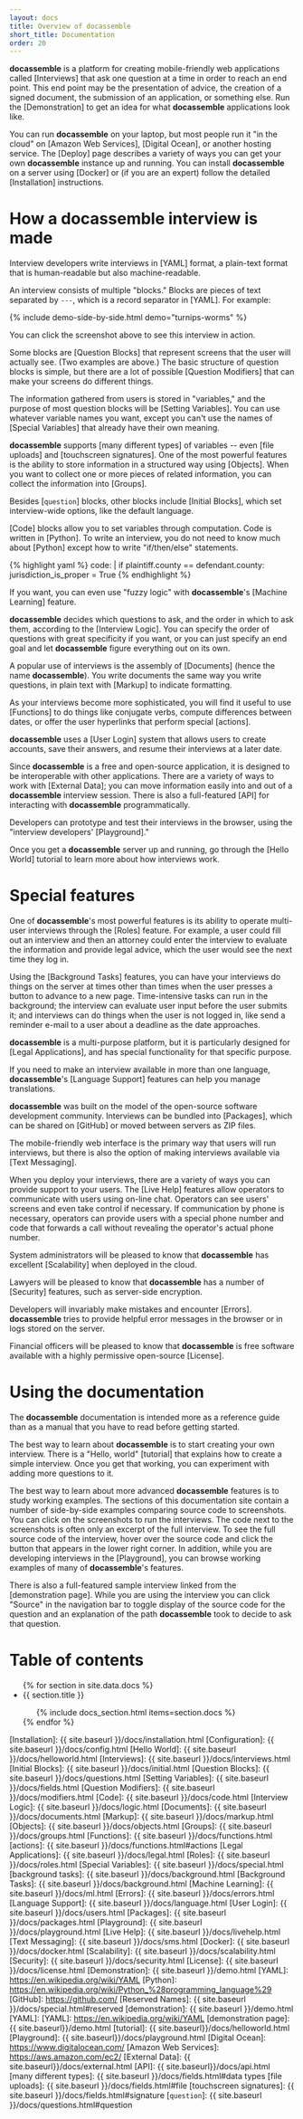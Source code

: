 ```yaml
---
layout: docs
title: Overview of docassemble
short_title: Documentation
order: 20
---
```


**docassemble** is a platform for creating mobile-friendly web
applications called [Interviews] that ask one question at a time in
order to reach an end point.  This end point may be the presentation
of advice, the creation of a signed document, the submission of an
application, or something else.  Run the [Demonstration] to get an
idea for what **docassemble** applications look like.

You can run **docassemble** on your laptop, but most people run it "in
the cloud" on [Amazon Web Services], [Digital Ocean], or another
hosting service.  The [Deploy] page describes a variety of ways you
can get your own **docassemble** instance up and running.  You can
install **docassemble** on a server using [Docker] or (if you are an
expert) follow the detailed [Installation] instructions.

# <a name="interviews"></a>How a **docassemble** interview is made

Interview developers write interviews in [YAML] format, a plain-text
format that is human-readable but also machine-readable.

An interview consists of multiple "blocks."  Blocks are pieces of text
separated by `---`, which is a record separator in [YAML].  For
example:

{% include demo-side-by-side.html demo="turnips-worms" %}

You can click the screenshot above to see this interview in action.

Some blocks are [Question Blocks] that represent screens that the user
will actually see.  (Two examples are above.)  The basic structure of
question blocks is simple, but there are a lot of possible [Question
Modifiers] that can make your screens do different things.

The information gathered from users is stored in "variables," and the
purpose of most question blocks will be [Setting Variables].  You can
use whatever variable names you want, except you can't use the names
of [Special Variables] that already have their own meaning.

**docassemble** supports [many different types] of variables -- even
[file uploads] and [touchscreen signatures].  One of the most powerful
features is the ability to store information in a structured way using
[Objects].  When you want to collect one or more pieces of related
information, you can collect the information into [Groups].

Besides [`question`] blocks, other blocks include [Initial Blocks],
which set interview-wide options, like the default language.

[Code] blocks allow you to set variables through computation.  Code is
written in [Python].  To write an interview, you do not need to know
much about [Python] except how to write "if/then/else" statements.

{% highlight yaml %}
code: |
  if plaintiff.county == defendant.county:
    jurisdiction_is_proper = True
{% endhighlight %}

If you want, you can even use "fuzzy logic" with **docassemble**'s
[Machine Learning] feature.

**docassemble** decides which questions to ask, and the order in which
to ask them, according to the [Interview Logic].  You can specify the
order of questions with great specificity if you want, or you can just
specify an end goal and let **docassemble** figure everything out on
its own.

A popular use of interviews is the assembly of [Documents] (hence the
name **docassemble**).  You write documents the same way you write
questions, in plain text with [Markup] to indicate formatting.

As your interviews become more sophisticated, you will find it useful
to use [Functions] to do things like conjugate verbs, compute
differences between dates, or offer the user hyperlinks that perform
special [actions].

**docassemble** uses a [User Login] system that allows users to create
accounts, save their answers, and resume their interviews at a later
date.

Since **docassemble** is a free and open-source application, it is
designed to be interoperable with other applications.  There are a
variety of ways to work with [External Data]; you can move information
easily into and out of a **docassemble** interview session.  There is
also a full-featured [API] for interacting with **docassemble**
programmatically.

Developers can prototype and test their interviews in the browser, using
the "interview developers' [Playground]."

Once you get a **docassemble** server up and running, go through the
[Hello World] tutorial to learn more about how interviews work.

# <a name="special"></a>Special features

One of **docassemble**'s most powerful features is its ability to
operate multi-user interviews through the [Roles] feature.  For
example, a user could fill out an interview and then an attorney could
enter the interview to evaluate the information and provide legal
advice, which the user would see the next time they log in.

Using the [Background Tasks] features, you can have your interviews do
things on the server at times other than times when the user presses a
button to advance to a new page.  Time-intensive tasks can run in the
background; the interview can evaluate user input before the user
submits it; and interviews can do things when the user is not logged
in, like send a reminder e-mail to a user about a deadline as the date
approaches.

**docassemble** is a multi-purpose platform, but it is particularly
designed for [Legal Applications], and has special functionality for
that specific purpose.

If you need to make an interview available in more than one language,
**docassemble**'s [Language Support] features can help you manage
translations.

**docassemble** was built on the model of the open-source software
development community.  Interviews can be bundled into [Packages],
which can be shared on [GitHub] or moved between servers as ZIP files.

The mobile-friendly web interface is the primary way that users will
run interviews, but there is also the option of making interviews
available via [Text Messaging].

When you deploy your interviews, there are a variety of ways you can
provide support to your users.  The [Live Help] features allow
operators to communicate with users using on-line chat.  Operators can
see users' screens and even take control if necessary.  If
communication by phone is necessary, operators can provide users with
a special phone number and code that forwards a call without revealing
the operator's actual phone number.

System administrators will be pleased to know that **docassemble** has
excellent [Scalability] when deployed in the cloud.

Lawyers will be pleased to know that **docassemble** has a number of
[Security] features, such as server-side encryption.

Developers will invariably make mistakes and encounter [Errors].
**docassemble** tries to provide helpful error messages in the browser
or in logs stored on the server.

Financial officers will be pleased to know that **docassemble** is
free software available with a highly permissive open-source
[License].

# <a name="using documentation"></a>Using the documentation

The **docassemble** documentation is intended more as a reference
guide than as a manual that you have to read before getting started.

The best way to learn about **docassemble** is to start creating your
own interview.  There is a "Hello, world" [tutorial] that explains how
to create a simple interview.  Once you get that working, you can
experiment with adding more questions to it.

The best way to learn about more advanced **docassemble** features is
to study working examples.  The sections of this documentation site
contain a number of side-by-side examples comparing source code to
screenshots.  You can click on the screenshots to run the interviews.
The code next to the screenshots is often only an excerpt of the full
interview.  To see the full source code of the interview, hover over
the source code and click the button that appears in the lower right
corner.  In addition, while you are developing interviews in the
[Playground], you can browse working examples of many of
**docassemble**'s features.

There is also a full-featured sample interview linked from the
[demonstration page].  While you are using the interview you can click
"Source" in the navigation bar to toggle display of the source code
for the question and an explanation of the path **docassemble** took
to decide to ask that question.

# Table of contents

<ul class="interiortoc">
{% for section in site.data.docs %}
<li>{{ section.title }}</li>
<ul>
{% include docs_section.html items=section.docs %}
</ul>
{% endfor %}
</ul>

[Installation]: {{ site.baseurl }}/docs/installation.html
[Configuration]: {{ site.baseurl }}/docs/config.html
[Hello World]: {{ site.baseurl }}/docs/helloworld.html
[Interviews]: {{ site.baseurl }}/docs/interviews.html
[Initial Blocks]: {{ site.baseurl }}/docs/initial.html
[Question Blocks]: {{ site.baseurl }}/docs/questions.html
[Setting Variables]: {{ site.baseurl }}/docs/fields.html
[Question Modifiers]: {{ site.baseurl }}/docs/modifiers.html
[Code]: {{ site.baseurl }}/docs/code.html
[Interview Logic]: {{ site.baseurl }}/docs/logic.html
[Documents]: {{ site.baseurl }}/docs/documents.html
[Markup]: {{ site.baseurl }}/docs/markup.html
[Objects]: {{ site.baseurl }}/docs/objects.html
[Groups]: {{ site.baseurl }}/docs/groups.html
[Functions]: {{ site.baseurl }}/docs/functions.html
[actions]: {{ site.baseurl }}/docs/functions.html#actions
[Legal Applications]: {{ site.baseurl }}/docs/legal.html
[Roles]: {{ site.baseurl }}/docs/roles.html
[Special Variables]: {{ site.baseurl }}/docs/special.html
[background tasks]: {{ site.baseurl }}/docs/background.html
[Background Tasks]: {{ site.baseurl }}/docs/background.html
[Machine Learning]: {{ site.baseurl }}/docs/ml.html
[Errors]: {{ site.baseurl }}/docs/errors.html
[Language Support]: {{ site.baseurl }}/docs/language.html
[User Login]: {{ site.baseurl }}/docs/users.html
[Packages]: {{ site.baseurl }}/docs/packages.html
[Playground]: {{ site.baseurl }}/docs/playground.html
[Live Help]: {{ site.baseurl }}/docs/livehelp.html
[Text Messaging]: {{ site.baseurl }}/docs/sms.html
[Docker]: {{ site.baseurl }}/docs/docker.html
[Scalability]: {{ site.baseurl }}/docs/scalability.html
[Security]: {{ site.baseurl }}/docs/security.html
[License]: {{ site.baseurl }}/docs/license.html
[Demonstration]: {{ site.baseurl }}/demo.html
[YAML]: https://en.wikipedia.org/wiki/YAML
[Python]: https://en.wikipedia.org/wiki/Python_%28programming_language%29
[GitHub]: https://github.com/
[Reserved Names]: {{ site.baseurl }}/docs/special.html#reserved
[demonstration]: {{ site.baseurl }}/demo.html
[YAML]: [YAML]: https://en.wikipedia.org/wiki/YAML
[demonstration page]: {{ site.baseurl}}/demo.html
[tutorial]: {{ site.baseurl}}/docs/helloworld.html
[Playground]: {{ site.baseurl}}/docs/playground.html
[Digital Ocean]: https://www.digitalocean.com/
[Amazon Web Services]: https://aws.amazon.com/ec2/
[External Data]: {{ site.baseurl}}/docs/external.html
[API]: {{ site.baseurl}}/docs/api.html
[many different types]: {{ site.baseurl }}/docs/fields.html#data types
[file uploads]: {{ site.baseurl }}/docs/fields.html#file
[touchscreen signatures]: {{ site.baseurl }}/docs/fields.html#signature
[`question`]: {{ site.baseurl }}/docs/questions.html#question
